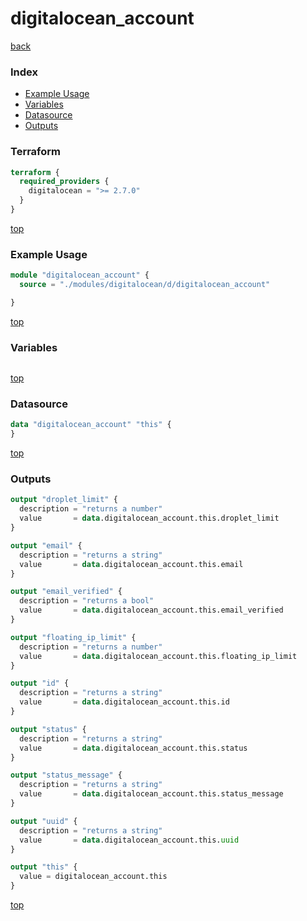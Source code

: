 # digitalocean_account

[back](../digitalocean.md)

### Index

- [Example Usage](#example-usage)
- [Variables](#variables)
- [Datasource](#datasource)
- [Outputs](#outputs)

### Terraform

```terraform
terraform {
  required_providers {
    digitalocean = ">= 2.7.0"
  }
}
```

[top](#index)

### Example Usage

```terraform
module "digitalocean_account" {
  source = "./modules/digitalocean/d/digitalocean_account"

}
```

[top](#index)

### Variables

```terraform
```

[top](#index)

### Datasource

```terraform
data "digitalocean_account" "this" {
}
```

[top](#index)

### Outputs

```terraform
output "droplet_limit" {
  description = "returns a number"
  value       = data.digitalocean_account.this.droplet_limit
}

output "email" {
  description = "returns a string"
  value       = data.digitalocean_account.this.email
}

output "email_verified" {
  description = "returns a bool"
  value       = data.digitalocean_account.this.email_verified
}

output "floating_ip_limit" {
  description = "returns a number"
  value       = data.digitalocean_account.this.floating_ip_limit
}

output "id" {
  description = "returns a string"
  value       = data.digitalocean_account.this.id
}

output "status" {
  description = "returns a string"
  value       = data.digitalocean_account.this.status
}

output "status_message" {
  description = "returns a string"
  value       = data.digitalocean_account.this.status_message
}

output "uuid" {
  description = "returns a string"
  value       = data.digitalocean_account.this.uuid
}

output "this" {
  value = digitalocean_account.this
}
```

[top](#index)